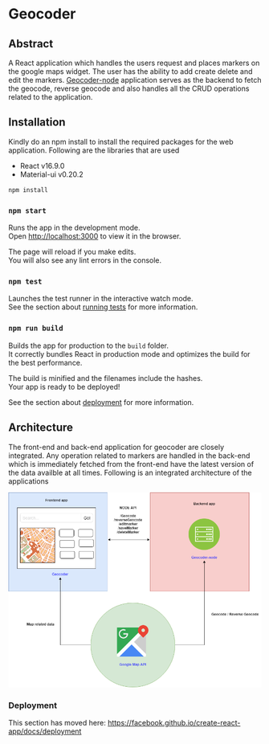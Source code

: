 
# Geocoder

## Abstract

A React application which handles the users request and places markers on the google maps widget. The user has the ability to add create delete and edit the markers. [Geocoder-node](https://github.com/dhirajsriram/geocoder-node) application serves as the backend to fetch the geocode, reverse geocode and also handles all the CRUD operations related to the application.

## Installation

Kindly do an npm install to install the required packages for the web application. Following are the libraries that are used
- React v16.9.0
- Material-ui v0.20.2

```
npm install 
```

### `npm start`

Runs the app in the development mode.<br>
Open [http://localhost:3000](http://localhost:3000) to view it in the browser.

The page will reload if you make edits.<br>
You will also see any lint errors in the console.

### `npm test`

Launches the test runner in the interactive watch mode.<br>
See the section about [running tests](https://facebook.github.io/create-react-app/docs/running-tests) for more information.

### `npm run build`

Builds the app for production to the `build` folder.<br>
It correctly bundles React in production mode and optimizes the build for the best performance.

The build is minified and the filenames include the hashes.<br>
Your app is ready to be deployed!

See the section about [deployment](https://facebook.github.io/create-react-app/docs/deployment) for more information.

## Architecture

The front-end and back-end application for geocoder are closely integrated. Any operation related to markers are handled in the back-end which is immediately fetched from the front-end have the latest version of the data availble at all times. Following is an integrated architecture of the applications
<p align="center"><img src="/geocoder.png"></p>

### Deployment

This section has moved here: https://facebook.github.io/create-react-app/docs/deployment
